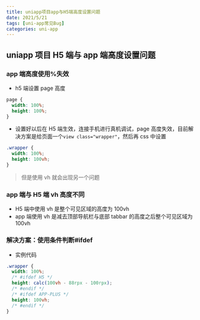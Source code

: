 ```yaml
---
title: uniapp项目app与H5端高度设置问题
date: 2021/5/21
tags: [uni-app常见Bug]
categories: uni-app
---
```


## uniapp 项目 H5 端与 app 端高度设置问题

### app 端高度使用%失效

- h5 端设置 page 高度

```css
page {
  width: 100%;
  height: 100%;
}
```

- 设置好以后在 H5 端生效，连接手机进行真机调试，page 高度失效，目前解决方案是给页面一个`view class="wrapper"`，然后再 css 中设置

```css
.wrapper {
  width: 100%;
  height: 100vh;
}
```

> 但是使用 vh 就会出现另一个问题

### app 端与 H5 端 vh 高度不同

- H5 端中使用 vh 是整个可见区域的高度为 100vh
- app 端使用 vh 是减去顶部导航栏与底部 tabbar 的高度之后整个可见区域为 100vh

### 解决方案：使用条件判断#ifdef

- 实例代码

```css
.wrapper {
  width: 100%;
  /* #ifdef H5 */
  height: calc(100vh - 88rpx - 100rpx);
  /* #endif */
  /* #ifdef APP-PLUS */
  height: 100vh;
  /* #endif */
}
```
